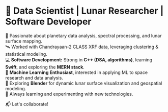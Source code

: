 # 🚀 Data Scientist | Lunar Researcher | Software Developer  

🔬 Passionate about planetary data analysis, spectral processing, and lunar surface mapping.  
🛰️ Worked with Chandrayaan-2 CLASS XRF data, leveraging clustering & statistical modeling.  
💻 **Software Development:** Strong in **C++ (DSA, algorithms)**, learning **Swift**, and exploring the **MERN stack**.  
🤖 **Machine Learning Enthusiast**, interested in applying ML to space research and data analysis.  
🎨 Exploring **Blender** for dynamic lunar surface visualization and geospatial modeling.  
🌱 Always learning and experimenting with new technologies.  

📬 Let's collaborate!
